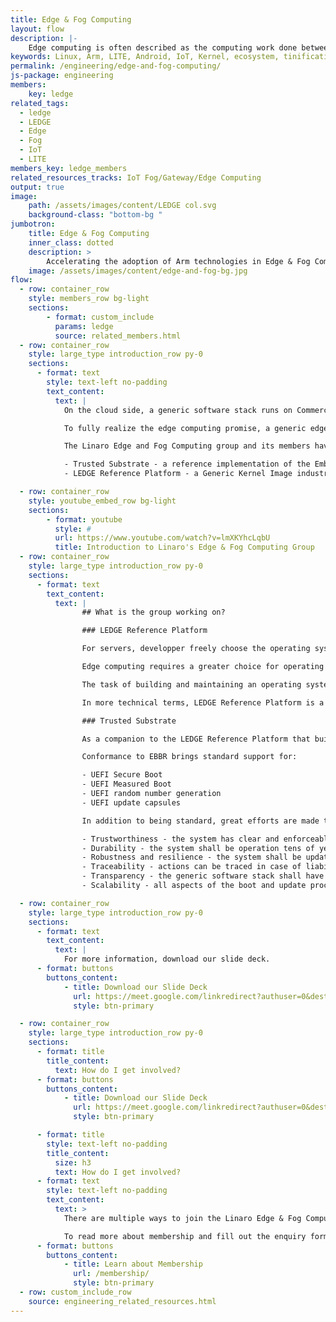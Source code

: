 ```yaml
---
title: Edge & Fog Computing
layout: flow
description: |-
    Edge computing is often described as the computing work done between “Things” and “The cloud”. The reality is far more complex.
keywords: Linux, Arm, LITE, Android, IoT, Kernel, ecosystem, tinification
permalink: /engineering/edge-and-fog-computing/
js-package: engineering
members:
    key: ledge
related_tags:
  - ledge
  - LEDGE
  - Edge
  - Fog
  - IoT
  - LITE
members_key: ledge_members
related_resources_tracks: IoT Fog/Gateway/Edge Computing
output: true
image:
    path: /assets/images/content/LEDGE col.svg
    background-class: "bottom-bg "
jumbotron:
    title: Edge & Fog Computing
    inner_class: dotted
    description: >
        Accelerating the adoption of Arm technologies in Edge & Fog Computing ecosystems
    image: /assets/images/content/edge-and-fog-bg.jpg
flow:
  - row: container_row
    style: members_row bg-light
    sections:
        - format: custom_include
          params: ledge
          source: related_members.html
  - row: container_row
    style: large_type introduction_row py-0
    sections:
      - format: text
        style: text-left no-padding
        text_content:
          text: |
            On the cloud side, a generic software stack runs on Commercial-Off-The-Shelf platforms. On the embedded side, each component is custom: the software stack, the firmware and the hardware platform are custom. Those two approaches adequately address very different market demands.

            To fully realize the edge computing promise, a generic edge software stack shall rely on a standard interface with the firmware and hardware platforms. Those later elements can remain highly customizable to efficiently address specific use cases.

            The Linaro Edge and Fog Computing group and its members have joined forces to make this hybridization a reality through two major efforts:

            - Trusted Substrate - a reference implementation of the Embedded Base Board Requirement (EBBR) firmware specification from Arm.
            - LEDGE Reference Platform - a Generic Kernel Image industrial ready Linux (a single bootable image can run on any EBBR compliant board).

  - row: container_row
    style: youtube_embed_row bg-light
    sections:
        - format: youtube
          style: #
          url: https://www.youtube.com/watch?v=lmXKYhcLqbU
          title: Introduction to Linaro's Edge & Fog Computing Group
  - row: container_row
    style: large_type introduction_row py-0
    sections:
      - format: text
        text_content:
          text: |
                ## What is the group working on?

                ### LEDGE Reference Platform

                For servers, developper freely choose the operating system they want from a commercial or free provider. For embedded systems, developers get their operating system out of a limited list available for a chip family from the silicon vendor.

                Edge computing requires a greater choice for operating systems that come with market specific features such as Time Sensitive Networking support for the industrial market or special trust and privacy capabilities for medical equipment.

                The task of building and maintaining an operating system is complex and costly. Linaro members are collaboratively building a Linux Reference Platform. Borrowing from the server market, a single LEDGE  Reference Platform binary image can run on any EBBR compliant platform. This build on the concepts of Generic Kernel Image pioneered by Google for the Android market. When moving from development to product, the Generic Kernel Image can be optimized for a platform to get the benefits of genericity without sacrificing performance. The efforts to create this Reference Platform allow any organization to easily create Linux distributions for vertical markets, focusing on the high level features of the operating system.

                In more technical terms, LEDGE Reference Platform is a lightweight highly secure and robust container runtime environment that has dependable boot and update capabilities. It comes with a full set of security policies with SELinux, IMA and other technologies that can be further adapted to specific markets.

                ### Trusted Substrate

                As a companion to the LEDGE Reference Platform that builds on [Embedded Base Boot Requirement](https://developer.arm.com/architectures/platform-design/embedded-systems) compliant platforms, Linaro and its members are building an EBBR reference implementation based on U-Boot.

                Conformance to EBBR brings standard support for:

                - UEFI Secure Boot
                - UEFI Measured Boot
                - UEFI random number generation
                - UEFI update capsules

                In addition to being standard, great efforts are made to making the boot and update processes “dependable” which translates into a qualities of:

                - Trustworthiness - the system has clear and enforceable authority lines
                - Durability - the system shall be operation tens of years
                - Robustness and resilience - the system shall be updateable in confidence that it will remain operational regardless of incidents
                - Traceability - actions can be traced in case of liability forensics
                - Transparency - the generic software stack shall have no knowledge of implementation details
                - Scalability - all aspects of the boot and update process shall accommodate demographics of trillion devices

  - row: container_row
    style: large_type introduction_row py-0
    sections:
      - format: text
        text_content:
          text: |
            For more information, download our slide deck.
      - format: buttons
        buttons_content:
            - title: Download our Slide Deck
              url: https://meet.google.com/linkredirect?authuser=0&dest=https%3A%2F%2Fdocs.google.com%2Fpresentation%2Fd%2F12uG-QYGB_mCoU7TBanIdVKrs2y72imccn6lzXzGh68I%2Fedit%23slide%3Did.g4ebc95b9e6_0_91
              style: btn-primary

  - row: container_row
    style: large_type introduction_row py-0
    sections:
      - format: title
        title_content:
          text: How do I get involved?
      - format: buttons
        buttons_content:
            - title: Download our Slide Deck
              url: https://meet.google.com/linkredirect?authuser=0&dest=https%3A%2F%2Fdocs.google.com%2Fpresentation%2Fd%2F12uG-QYGB_mCoU7TBanIdVKrs2y72imccn6lzXzGh68I%2Fedit%23slide%3Did.g4ebc95b9e6_0_91
              style: btn-primary

      - format: title
        style: text-left no-padding
        title_content:
          size: h3
          text: How do I get involved?
      - format: text
        style: text-left no-padding
        text_content:
          text: >
            There are multiple ways to join the Linaro Edge & Fog Computing Group - you can either join at Group membership level which allows you to participate in all work and projects managed by the group. Or you can join at Club or Core level, both of which allow you to participate in the Edge & Fog Computing Group as well as other Linaro segment groups.

            To read more about membership and fill out the enquiry form, click here:
      - format: buttons
        buttons_content:
            - title: Learn about Membership
              url: /membership/
              style: btn-primary
  - row: custom_include_row
    source: engineering_related_resources.html
---
```

